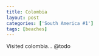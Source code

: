 ```yaml
---
title: Colombia
layout: post
categories: ['South America #1']
tags: [beaches]
---
```

Visited colombia... @todo
